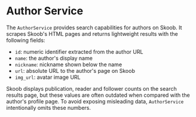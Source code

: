 # Author Service

The `AuthorService` provides search capabilities for authors on Skoob. It scrapes
Skoob's HTML pages and returns lightweight results with the following fields:

- `id`: numeric identifier extracted from the author URL
- `name`: the author's display name
- `nickname`: nickname shown below the name
- `url`: absolute URL to the author's page on Skoob
- `img_url`: avatar image URL

Skoob displays publication, reader and follower counts on the search results
page, but these values are often outdated when compared with the author's
profile page. To avoid exposing misleading data, `AuthorService` intentionally
omits these numbers.

